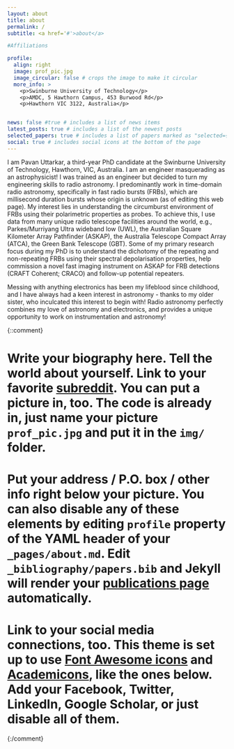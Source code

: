 ```yaml
---
layout: about
title: about
permalink: /
subtitle: <a href='#'>about</a>

#Affiliations

profile:
  align: right
  image: prof_pic.jpg
  image_circular: false # crops the image to make it circular
  more_info: >
    <p>Swinburne University of Technology</p>
    <p>AMDC, 5 Hawthorn Campus, 453 Burwood Rd</p>
    <p>Hawthorn VIC 3122, Australia</p>


news: false #true # includes a list of news items
latest_posts: true # includes a list of the newest posts
selected_papers: true # includes a list of papers marked as "selected={true}"
social: true # includes social icons at the bottom of the page
---
```


I am Pavan Uttarkar, a third-year PhD candidate at the Swinburne University of Technology, Hawthorn, VIC, Australia. I am an engineer masquerading as an astrophysicist! I was trained as an engineer but decided to turn my engineering skills to radio astronomy. I predominantly work in time-domain radio astronomy, specifically in fast radio bursts (FRBs), which are millisecond duration bursts whose origin is unknown (as of editing this web page). My interest lies in understanding the circumburst environment of FRBs using their polarimetric properties as probes. To achieve this, I use data from many unique radio telescope facilities around the world, e.g., Parkes/Murriyang Ultra wideband low (UWL), the Australian Square Kilometer Array Pathfinder (ASKAP), the Australia Telescope Compact Array (ATCA), the Green Bank Telescope (GBT). Some of my primary research focus during my PhD is to understand the dichotomy of the repeating and non-repeating FRBs using their spectral depolarisation properties, help commission a novel fast imaging instrument on ASKAP for FRB detections (CRAFT Coherent; CRACO) and follow-up potential repeaters. 

Messing with anything electronics has been my lifeblood since childhood, and I have always had a keen interest in astronomy - thanks to my older sister, who inculcated this interest to begin with! Radio astronomy perfectly combines my love of astronomy and electronics, and provides a unique opportunity to work on instrumentation and astronomy! 


{::comment}
# Write your biography here. Tell the world about yourself. Link to your favorite [subreddit](http://reddit.com). You can put a picture in, too. The code is already in, just name your picture `prof_pic.jpg` and put it in the `img/` folder.

# Put your address / P.O. box / other info right below your picture. You can also disable any of these elements by editing `profile` property of the YAML header of your `_pages/about.md`. Edit `_bibliography/papers.bib` and Jekyll will render your [publications page](/al-folio/publications/) automatically.

# Link to your social media connections, too. This theme is set up to use [Font Awesome icons](https://fontawesome.com/) and [Academicons](https://jpswalsh.github.io/academicons/), like the ones below. Add your Facebook, Twitter, LinkedIn, Google Scholar, or just disable all of them.
{:/comment}
